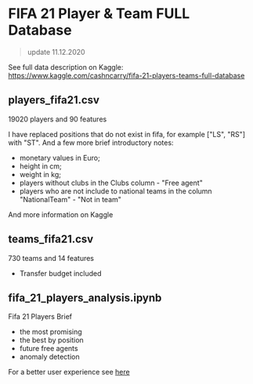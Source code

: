 # FIFA 21 Player & Team FULL Database

> update 11.12.2020

See full data description on Kaggle: https://www.kaggle.com/cashncarry/fifa-21-players-teams-full-database

## players_fifa21.csv

19020 players and 90 features

I have replaced positions that do not exist in fifa, for example \["LS", "RS"] with "ST".
And a few more brief introductory notes:

- monetary values in Euro;
- height in cm;
- weight in kg;
- players without clubs in the Clubs column - "Free agent"
- players who are not include to national teams in the column "NationalTeam" - "Not in team"

And more information on Kaggle

## teams_fifa21.csv

730 teams and 14 features

+ Transfer budget included

## fifa_21_players_analysis.ipynb

Fifa 21 Players Brief

- the most promising
- the best by position
- future free agents
- anomaly detection

For a better user experience see [here](https://nbviewer.jupyter.org/github/cnc8/fifa_21_database/blob/main/fifa_21_players_analysis.ipynb)

